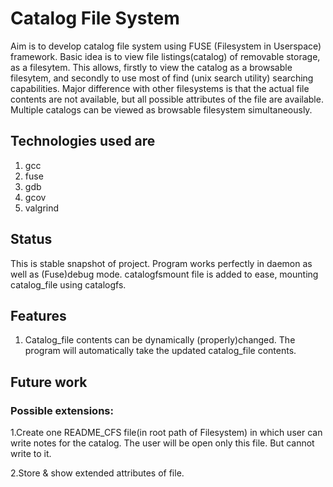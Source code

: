 # Catalog File System

Aim is to develop catalog file system using FUSE (Filesystem in Userspace) framework. Basic idea is to view file listings(catalog) of removable storage, as a filesytem. This allows, firstly to view the catalog as a browsable filesytem, and secondly to use most of find (unix search utility) searching capabilities. Major difference with other filesystems is that the actual file contents are not available, but all possible attributes of the file are available. Multiple catalogs can be viewed as browsable filesystem simultaneously. 

## Technologies used are 
1. gcc
2. fuse
3. gdb
4. gcov
5. valgrind

## Status

This is stable snapshot of project.
Program works perfectly in daemon as well as (Fuse)debug mode.
catalogfsmount file is added to ease, mounting catalog_file using catalogfs.

## Features
1. Catalog_file contents can be dynamically (properly)changed. 
The program will automatically take the updated catalog_file contents.

## Future work

### Possible extensions:

1.Create one README_CFS file(in root path of Filesystem) in which user can write notes for the catalog.
The user will be open only this file. But cannot write to it.

2.Store & show extended attributes of file.

